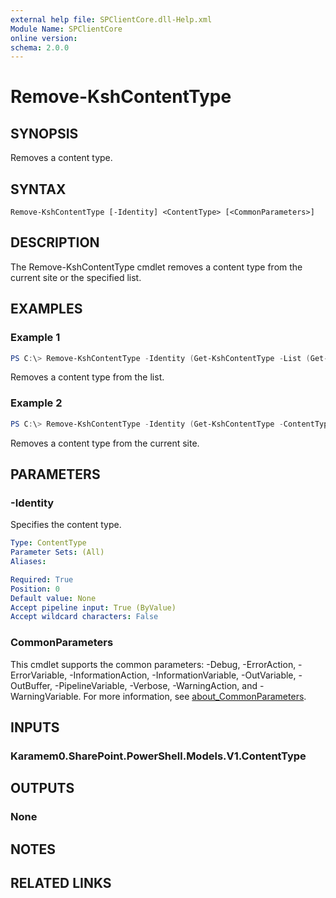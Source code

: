 ```yaml
---
external help file: SPClientCore.dll-Help.xml
Module Name: SPClientCore
online version:
schema: 2.0.0
---
```


# Remove-KshContentType

## SYNOPSIS
Removes a content type.

## SYNTAX

```
Remove-KshContentType [-Identity] <ContentType> [<CommonParameters>]
```

## DESCRIPTION
The Remove-KshContentType cmdlet removes a content type from the current site or the specified list.

## EXAMPLES

### Example 1
```powershell
PS C:\> Remove-KshContentType -Identity (Get-KshContentType -List (Get-KshList -ListTitle 'Announcements') -ContentTypeId '0x0100EFB1758564C77D448177233D1199B912000A210B1C5CBC634C849328008B1CC306')
```

Removes a content type from the list.

### Example 2
```powershell
PS C:\> Remove-KshContentType -Identity (Get-KshContentType -ContentTypeId '0x0100EFB1758564C77D448177233D1199B912')
```

Removes a content type from the current site.

## PARAMETERS

### -Identity
Specifies the content type.

```yaml
Type: ContentType
Parameter Sets: (All)
Aliases:

Required: True
Position: 0
Default value: None
Accept pipeline input: True (ByValue)
Accept wildcard characters: False
```

### CommonParameters
This cmdlet supports the common parameters: -Debug, -ErrorAction, -ErrorVariable, -InformationAction, -InformationVariable, -OutVariable, -OutBuffer, -PipelineVariable, -Verbose, -WarningAction, and -WarningVariable. For more information, see [about_CommonParameters](http://go.microsoft.com/fwlink/?LinkID=113216).

## INPUTS

### Karamem0.SharePoint.PowerShell.Models.V1.ContentType

## OUTPUTS

### None

## NOTES

## RELATED LINKS
